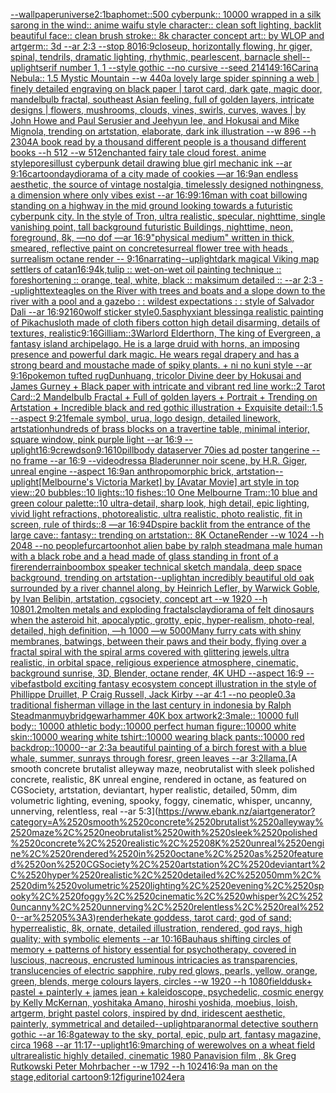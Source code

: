 [](https://www.ebank.nz/aiartgenerator?category=)[--wallpaper](https://www.ebank.nz/aiartgenerator?category=--wallpaper)[universe](https://www.ebank.nz/aiartgenerator?category=universe)[2:1](https://www.ebank.nz/aiartgenerator?category=2%3A1)[baphomet::500 cyberpunk:: 10000 wrapped in a silk sarong in the wind:: anime waifu style character:: clean soft lighting, backlit beautiful face:: clean brush stroke:: 8k character concept art:: by WLOP and artgerm:: 3d --ar 2:3 --stop 80](https://www.ebank.nz/aiartgenerator?category=baphomet%3A%3A500%2520cyberpunk%3A%3A%252010000%2520wrapped%2520in%2520a%2520silk%2520sarong%2520in%2520the%2520wind%3A%3A%2520anime%2520waifu%2520style%2520character%3A%3A%2520clean%2520soft%2520lighting%2C%2520backlit%2520beautiful%2520face%3A%3A%2520clean%2520brush%2520stroke%3A%3A%25208k%2520character%2520concept%2520art%3A%3A%2520by%2520WLOP%2520and%2520artgerm%3A%3A%25203d%2520--ar%25202%3A3%2520--stop%252080)[16:9](https://www.ebank.nz/aiartgenerator?category=16%3A9)[closeup, horizontally flowing, hr giger, spinal, tendrils, dramatic lighting, rhythmic, pearlescent, barnacle shell](https://www.ebank.nz/aiartgenerator?category=closeup%2C%2520horizontally%2520flowing%2C%2520hr%2520giger%2C%2520spinal%2C%2520tendrils%2C%2520dramatic%2520lighting%2C%2520rhythmic%2C%2520pearlescent%2C%2520barnacle%2520shell)[--uplight](https://www.ebank.nz/aiartgenerator?category=--uplight)[serif number 1, 1 --style gothic --no cursive --seed 21414](https://www.ebank.nz/aiartgenerator?category=serif%2520number%25201%2C%25201%2520--style%2520gothic%2520--no%2520cursive%2520--seed%252021414)[9:16](https://www.ebank.nz/aiartgenerator?category=9%3A16)[Carina Nebula:: 1.5 Mystic Mountain --w 440](https://www.ebank.nz/aiartgenerator?category=Carina%2520Nebula%3A%3A%25201.5%2520Mystic%2520Mountain%2520--w%2520440)[a lovely large spider spinning a web | finely detailed engraving on black paper | tarot card, dark gate, magic door, mandelbulb fractal, southeast Asian feeling, full of golden layers, intricate designs | flowers, mushrooms, clouds, vines, swirls, curves, waves | by John Howe and Paul Serusier and Jeehyun lee, and Hokusai and Mike Mignola, trending on artstation, elaborate, dark ink illustration --w 896 --h 2304](https://www.ebank.nz/aiartgenerator?category=a%2520lovely%2520large%2520spider%2520spinning%2520a%2520web%2520%7C%2520finely%2520detailed%2520engraving%2520on%2520black%2520paper%2520%7C%2520tarot%2520card%2C%2520dark%2520gate%2C%2520magic%2520door%2C%2520mandelbulb%2520fractal%2C%2520southeast%2520Asian%2520feeling%2C%2520full%2520of%2520golden%2520layers%2C%2520intricate%2520designs%2520%7C%2520flowers%2C%2520mushrooms%2C%2520clouds%2C%2520vines%2C%2520swirls%2C%2520curves%2C%2520waves%2520%7C%2520by%2520John%2520Howe%2520and%2520Paul%2520Serusier%2520and%2520Jeehyun%2520lee%2C%2520and%2520Hokusai%2520and%2520Mike%2520Mignola%2C%2520trending%2520on%2520artstation%2C%2520elaborate%2C%2520dark%2520ink%2520illustration%2520--w%2520896%2520--h%25202304)[A book read by a thousand different people is a thousand different books --h 512 --w 512](https://www.ebank.nz/aiartgenerator?category=A%2520book%2520read%2520by%2520a%2520thousand%2520different%2520people%2520is%2520a%2520thousand%2520different%2520books%2520--h%2520512%2520--w%2520512)[enchanted fairy tale cloud forest. anime style](https://www.ebank.nz/aiartgenerator?category=enchanted%2520fairy%2520tale%2520cloud%2520forest.%2520anime%2520style)[pores](https://www.ebank.nz/aiartgenerator?category=pores)[illust cyberpunk detail drawing blue girl mechanic ink --ar 9:16](https://www.ebank.nz/aiartgenerator?category=illust%2520cyberpunk%2520detail%2520drawing%2520blue%2520girl%2520mechanic%2520ink%2520--ar%25209%3A16)[cartoon](https://www.ebank.nz/aiartgenerator?category=cartoon)[day](https://www.ebank.nz/aiartgenerator?category=day)[diorama of a city made of cookies —ar 16:9](https://www.ebank.nz/aiartgenerator?category=diorama%2520of%2520a%2520city%2520made%2520of%2520cookies%2520%E2%80%94ar%252016%3A9)[an endless aesthetic, the source of vintage nostalgia, timelessly designed nothingness, a dimension where only vibes exist --ar 16:9](https://www.ebank.nz/aiartgenerator?category=an%2520endless%2520aesthetic%2C%2520the%2520source%2520of%2520vintage%2520nostalgia%2C%2520timelessly%2520designed%2520nothingness%2C%2520a%2520dimension%2520where%2520only%2520vibes%2520exist%2520--ar%252016%3A9)[9:16](https://www.ebank.nz/aiartgenerator?category=9%3A16)[man with coat billowing standing on a highway in the mid ground looking towards a futuristic cyberpunk city. In the style of Tron, ultra realistic, specular, nighttime, single vanishing point, tall background futuristic Buildings, nighttime, neon, foreground, 8k, —no dof —ar 16:9](https://www.ebank.nz/aiartgenerator?category=man%2520with%2520coat%2520billowing%2520standing%2520on%2520a%2520highway%2520in%2520the%2520mid%2520ground%2520looking%2520towards%2520a%2520futuristic%2520cyberpunk%2520city.%2520In%2520the%2520style%2520of%2520Tron%2C%2520ultra%2520realistic%2C%2520specular%2C%2520nighttime%2C%2520single%2520vanishing%2520point%2C%2520tall%2520background%2520futuristic%2520Buildings%2C%2520nighttime%2C%2520neon%2C%2520foreground%2C%25208k%2C%2520%E2%80%94no%2520dof%2520%E2%80%94ar%252016%3A9)["physical medium" written in thick, smeared, reflective paint on concrete](https://www.ebank.nz/aiartgenerator?category=%22physical%2520medium%22%2520written%2520in%2520thick%2C%2520smeared%2C%2520reflective%2520paint%2520on%2520concrete)[surreal flower tree with heads , surrealism octane render -- 9:16](https://www.ebank.nz/aiartgenerator?category=surreal%2520flower%2520tree%2520with%2520heads%2520%2C%2520surrealism%2520octane%2520render%2520--%25209%3A16)[narrating](https://www.ebank.nz/aiartgenerator?category=narrating)[--uplight](https://www.ebank.nz/aiartgenerator?category=--uplight)[dark magical Viking map settlers of catan](https://www.ebank.nz/aiartgenerator?category=dark%2520magical%2520Viking%2520map%2520settlers%2520of%2520catan)[16:9](https://www.ebank.nz/aiartgenerator?category=16%3A9)[4k,](https://www.ebank.nz/aiartgenerator?category=4k%2C)[tulip :: wet-on-wet oil painting technique :: foreshortening :: orange, teal, white, black :: maksimum detailed :: --ar 2:3 --uplight](https://www.ebank.nz/aiartgenerator?category=tulip%2520%3A%3A%2520wet-on-wet%2520oil%2520painting%2520technique%2520%3A%3A%2520foreshortening%2520%3A%3A%2520orange%2C%2520teal%2C%2520white%2C%2520black%2520%3A%3A%2520maksimum%2520detailed%2520%3A%3A%2520--ar%25202%3A3%2520--uplight)[text](https://www.ebank.nz/aiartgenerator?category=text)[eagles on the River with trees and boats and a slope down to the river with a pool and a gazebo : : wildest expectations : : style of Salvador Dali --ar 16:9](https://www.ebank.nz/aiartgenerator?category=eagles%2520on%2520the%2520River%2520with%2520trees%2520and%2520boats%2520and%2520a%2520slope%2520down%2520to%2520the%2520river%2520with%2520a%2520pool%2520and%2520a%2520gazebo%2520%3A%2520%3A%2520wildest%2520expectations%2520%3A%2520%3A%2520style%2520of%2520Salvador%2520Dali%2520--ar%252016%3A9)[2160](https://www.ebank.nz/aiartgenerator?category=2160)[wolf sticker style](https://www.ebank.nz/aiartgenerator?category=wolf%2520sticker%2520style)[0.5](https://www.ebank.nz/aiartgenerator?category=0.5)[asphyxiant blessing](https://www.ebank.nz/aiartgenerator?category=asphyxiant%2520blessing)[a realistic painting of Pikachu](https://www.ebank.nz/aiartgenerator?category=a%2520realistic%2520painting%2520of%2520Pikachu)[sloth made of cloth fibers cotton high detail disarming, details of textures, realistic](https://www.ebank.nz/aiartgenerator?category=sloth%2520made%2520of%2520cloth%2520fibers%2520cotton%2520high%2520detail%2520disarming%2C%2520details%2520of%2520textures%2C%2520realistic)[9:16](https://www.ebank.nz/aiartgenerator?category=9%3A16)[Gilliam::3](https://www.ebank.nz/aiartgenerator?category=Gilliam%3A%3A3)[Warlord Elderthorn, The king of Evergreen, a fantasy island archipelago. He is a large druid with horns, an imposing presence and powerful dark magic. He wears regal drapery and has a strong beard and moustache made of spiky plants. + ni no kuni style --ar 9:16](https://www.ebank.nz/aiartgenerator?category=Warlord%2520Elderthorn%2C%2520The%2520king%2520of%2520Evergreen%2C%2520a%2520fantasy%2520island%2520archipelago.%2520He%2520is%2520a%2520large%2520druid%2520with%2520horns%2C%2520an%2520imposing%2520presence%2520and%2520powerful%2520dark%2520magic.%2520He%2520wears%2520regal%2520drapery%2520and%2520has%2520a%2520strong%2520beard%2520and%2520moustache%2520made%2520of%2520spiky%2520plants.%2520%2B%2520ni%2520no%2520kuni%2520style%2520--ar%25209%3A16)[pokemon tufted rug](https://www.ebank.nz/aiartgenerator?category=pokemon%2520tufted%2520rug)[Dunhuang, tricolor Divine deer by Hokusai and James Gurney + Black paper with intricate and vibrant red line work::2 Tarot Card::2 Mandelbulb Fractal + Full of golden layers + Portrait + Trending on Artstation + Incredible black and red gothic illustration + Exquisite detail::1.5 --aspect 9:21](https://www.ebank.nz/aiartgenerator?category=Dunhuang%2C%2520tricolor%2520Divine%2520deer%2520by%2520Hokusai%2520and%2520James%2520Gurney%2520%2B%2520Black%2520paper%2520with%2520intricate%2520and%2520vibrant%2520red%2520line%2520work%3A%3A2%2520Tarot%2520Card%3A%3A2%2520Mandelbulb%2520Fractal%2520%2B%2520Full%2520of%2520golden%2520layers%2520%2B%2520Portrait%2520%2B%2520Trending%2520on%2520Artstation%2520%2B%2520Incredible%2520black%2520and%2520red%2520gothic%2520illustration%2520%2B%2520Exquisite%2520detail%3A%3A1.5%2520--aspect%25209%3A21)[female symbol, urua, logo design, detailed linework, artstation](https://www.ebank.nz/aiartgenerator?category=female%2520symbol%2C%2520urua%2C%2520logo%2520design%2C%2520detailed%2520linework%2C%2520artstation)[hundreds of brass blocks on a travertine table, minimal interior, square window, pink purple light --ar 16:9 --uplight](https://www.ebank.nz/aiartgenerator?category=hundreds%2520of%2520brass%2520blocks%2520on%2520a%2520travertine%2520table%2C%2520minimal%2520interior%2C%2520square%2520window%2C%2520pink%2520purple%2520light%2520--ar%252016%3A9%2520--uplight)[16:9](https://www.ebank.nz/aiartgenerator?category=16%3A9)[crewdson](https://www.ebank.nz/aiartgenerator?category=crewdson)[9:16](https://www.ebank.nz/aiartgenerator?category=9%3A16)[10](https://www.ebank.nz/aiartgenerator?category=10)[pillbody dataserver 70ies  ad poster  tangerine --no frame --ar 16:9 --video](https://www.ebank.nz/aiartgenerator?category=pillbody%2520dataserver%252070ies%2520%2520ad%2520poster%2520%2520tangerine%2520--no%2520frame%2520--ar%252016%3A9%2520--video)[dress](https://www.ebank.nz/aiartgenerator?category=dress)[a Bladerunner noir scene, by H.R. Giger, unreal engine --aspect 16:9](https://www.ebank.nz/aiartgenerator?category=a%2520Bladerunner%2520noir%2520scene%2C%2520by%2520H.R.%2520Giger%2C%2520unreal%2520engine%2520--aspect%252016%3A9)[an anthropomorphic brick, artstation](https://www.ebank.nz/aiartgenerator?category=an%2520anthropomorphic%2520brick%2C%2520artstation)[--uplight](https://www.ebank.nz/aiartgenerator?category=--uplight)[[Melbourne's Victoria Market] by [Avatar Movie] art style in top view::20 bubbles::10 lights::10 fishes::10 One Melbourne Tram::10 blue and green colour palette::10 ultra-detail, sharp look, high detail, epic lighting, vivid light refractions, photorealistic, ultra realistic, photo realistic, fit in screen, rule of thirds::8 —ar 16:9](https://www.ebank.nz/aiartgenerator?category=%5BMelbourne%27s%2520Victoria%2520Market%5D%2520by%2520%5BAvatar%2520Movie%5D%2520art%2520style%2520in%2520top%2520view%3A%3A20%2520bubbles%3A%3A10%2520lights%3A%3A10%2520fishes%3A%3A10%2520One%2520Melbourne%2520Tram%3A%3A10%2520blue%2520and%2520green%2520colour%2520palette%3A%3A10%2520ultra-detail%2C%2520sharp%2520look%2C%2520high%2520detail%2C%2520epic%2520lighting%2C%2520vivid%2520light%2520refractions%2C%2520photorealistic%2C%2520ultra%2520realistic%2C%2520photo%2520realistic%2C%2520fit%2520in%2520screen%2C%2520rule%2520of%2520thirds%3A%3A8%2520%E2%80%94ar%252016%3A9)[4D](https://www.ebank.nz/aiartgenerator?category=4D)[spire backlit from the entrance of the large cave:: fantasy:: trending on artstation:: 8K OctaneRender  --w 1024 --h 2048 --no people](https://www.ebank.nz/aiartgenerator?category=spire%2520backlit%2520from%2520the%2520entrance%2520of%2520the%2520large%2520cave%3A%3A%2520fantasy%3A%3A%2520trending%2520on%2520artstation%3A%3A%25208K%2520OctaneRender%2520%2520--w%25201024%2520--h%25202048%2520--no%2520people)[fur](https://www.ebank.nz/aiartgenerator?category=fur)[cartoon](https://www.ebank.nz/aiartgenerator?category=cartoon)[hot alien babe by ralph steadman](https://www.ebank.nz/aiartgenerator?category=hot%2520alien%2520babe%2520by%2520ralph%2520steadman)[a male human with a black robe and a head made of glass standing in front of a fire](https://www.ebank.nz/aiartgenerator?category=a%2520male%2520human%2520with%2520a%2520black%2520robe%2520and%2520a%2520head%2520made%2520of%2520glass%2520standing%2520in%2520front%2520of%2520a%2520fire)[render](https://www.ebank.nz/aiartgenerator?category=render)[rain](https://www.ebank.nz/aiartgenerator?category=rain)[boombox speaker technical sketch mandala, deep space background, trending on artstation](https://www.ebank.nz/aiartgenerator?category=boombox%2520speaker%2520technical%2520sketch%2520mandala%2C%2520deep%2520space%2520background%2C%2520trending%2520on%2520artstation)[--uplight](https://www.ebank.nz/aiartgenerator?category=--uplight)[an incredibly beautiful old oak surrounded by a river channel along, by Heinrich Lefler, by Warwick Goble, by Ivan Belibin, artstation, cgsociety, concept art --w 1920 --h 1080](https://www.ebank.nz/aiartgenerator?category=an%2520incredibly%2520beautiful%2520old%2520oak%2520surrounded%2520by%2520a%2520river%2520channel%2520along%2C%2520by%2520Heinrich%2520Lefler%2C%2520by%2520Warwick%2520Goble%2C%2520by%2520Ivan%2520Belibin%2C%2520artstation%2C%2520cgsociety%2C%2520concept%2520art%2520--w%25201920%2520--h%25201080)[1.2](https://www.ebank.nz/aiartgenerator?category=1.2)[molten metals and exploding fractals](https://www.ebank.nz/aiartgenerator?category=molten%2520metals%2520and%2520exploding%2520fractals)[clay](https://www.ebank.nz/aiartgenerator?category=clay)[diorama of felt dinosaurs when the asteroid hit, apocalyptic, grotty, epic, hyper-realism, photo-real, detailed, high definition, —h 1000 —w 5000](https://www.ebank.nz/aiartgenerator?category=diorama%2520of%2520felt%2520dinosaurs%2520when%2520the%2520asteroid%2520hit%2C%2520apocalyptic%2C%2520grotty%2C%2520epic%2C%2520hyper-realism%2C%2520photo-real%2C%2520detailed%2C%2520high%2520definition%2C%2520%E2%80%94h%25201000%2520%E2%80%94w%25205000)[Many furry cats with shiny membranes, batwings, between their paws and their body, flying over a fractal spiral with the spiral arms covered with glittering jewels,ultra realistic, in orbital space, religious experience atmosphere, cinematic, background sunrise, 3D, Blender, octane render, 4K UHD --aspect 16:9 --vibefast](https://www.ebank.nz/aiartgenerator?category=Many%2520furry%2520cats%2520with%2520shiny%2520membranes%2C%2520batwings%2C%2520between%2520their%2520paws%2520and%2520their%2520body%2C%2520flying%2520over%2520a%2520fractal%2520spiral%2520with%2520the%2520spiral%2520arms%2520covered%2520with%2520glittering%2520jewels%2Cultra%2520realistic%2C%2520in%2520orbital%2520space%2C%2520religious%2520experience%2520atmosphere%2C%2520cinematic%2C%2520background%2520sunrise%2C%25203D%2C%2520Blender%2C%2520octane%2520render%2C%25204K%2520UHD%2520--aspect%252016%3A9%2520--vibefast)[bold exciting fantasy ecosystem concept illustration in the style of Phillippe Druillet, P Craig Russell, Jack Kirby --ar 4:1 --no people](https://www.ebank.nz/aiartgenerator?category=bold%2520exciting%2520fantasy%2520ecosystem%2520concept%2520illustration%2520in%2520the%2520style%2520of%2520Phillippe%2520Druillet%2C%2520P%2520Craig%2520Russell%2C%2520Jack%2520Kirby%2520--ar%25204%3A1%2520--no%2520people)[0.3](https://www.ebank.nz/aiartgenerator?category=0.3)[a traditional fisherman village in the last century in indonesia by Ralph Steadman](https://www.ebank.nz/aiartgenerator?category=a%2520traditional%2520fisherman%2520village%2520in%2520the%2520last%2520century%2520in%2520indonesia%2520by%2520Ralph%2520Steadman)[muybridge](https://www.ebank.nz/aiartgenerator?category=muybridge)[warhammer 40K box artwork](https://www.ebank.nz/aiartgenerator?category=warhammer%252040K%2520box%2520artwork)[2:3](https://www.ebank.nz/aiartgenerator?category=2%3A3)[male:: 10000 full body:: 10000 athletic body::10000 perfect human figure::10000 white skin::10000 wearing white tshirt::10000 wearing black pants::10000 red backdrop::10000--ar 2:3](https://www.ebank.nz/aiartgenerator?category=male%3A%3A%252010000%2520full%2520body%3A%3A%252010000%2520athletic%2520body%3A%3A10000%2520perfect%2520human%2520figure%3A%3A10000%2520white%2520skin%3A%3A10000%2520wearing%2520white%2520tshirt%3A%3A10000%2520wearing%2520black%2520pants%3A%3A10000%2520red%2520backdrop%3A%3A10000--ar%25202%3A3)[a beautiful painting of a birch forest with a blue whale, summer, sunrays through foresr, green leaves --ar 3:2](https://www.ebank.nz/aiartgenerator?category=a%2520beautiful%2520painting%2520of%2520a%2520birch%2520forest%2520with%2520a%2520blue%2520whale%2C%2520summer%2C%2520sunrays%2520through%2520foresr%2C%2520green%2520leaves%2520--ar%25203%3A2)[llama.](https://www.ebank.nz/aiartgenerator?category=llama.)[A smooth concrete brutalist alleyway maze, neobrutalist with sleek polished concrete, realistic, 8K unreal engine, rendered in octane, as featured on CGSociety, artstation, deviantart, hyper realistic, detailed, 50mm, dim volumetric lighting, evening, spooky, foggy, cinematic, whisper, uncanny, unnerving, relentless, real --ar 5:3](https://www.ebank.nz/aiartgenerator?category=A%2520smooth%2520concrete%2520brutalist%2520alleyway%2520maze%2C%2520neobrutalist%2520with%2520sleek%2520polished%2520concrete%2C%2520realistic%2C%25208K%2520unreal%2520engine%2C%2520rendered%2520in%2520octane%2C%2520as%2520featured%2520on%2520CGSociety%2C%2520artstation%2C%2520deviantart%2C%2520hyper%2520realistic%2C%2520detailed%2C%252050mm%2C%2520dim%2520volumetric%2520lighting%2C%2520evening%2C%2520spooky%2C%2520foggy%2C%2520cinematic%2C%2520whisper%2C%2520uncanny%2C%2520unnerving%2C%2520relentless%2C%2520real%2520--ar%25205%3A3)[render](https://www.ebank.nz/aiartgenerator?category=render)[hekate goddess, tarot card; god of sand; hyperrealistic, 8k, ornate, detailed illustration, rendered, god rays, high quality; with symbolic elements --ar 10:16](https://www.ebank.nz/aiartgenerator?category=hekate%2520goddess%2C%2520tarot%2520card%3B%2520god%2520of%2520sand%3B%2520hyperrealistic%2C%25208k%2C%2520ornate%2C%2520detailed%2520illustration%2C%2520rendered%2C%2520god%2520rays%2C%2520high%2520quality%3B%2520with%2520symbolic%2520elements%2520--ar%252010%3A16)[](https://www.ebank.nz/aiartgenerator?category=)[Bauhaus shifting circles of memory + patterns of history essential for psychotherapy, covered in luscious, nacreous, encrusted luminous intricacies as transparencies, translucencies of electric sapphire, ruby red glows, pearls, yellow, orange, green, blends, merge colours layers, circles  --w 1920 --h 1080](https://www.ebank.nz/aiartgenerator?category=Bauhaus%2520shifting%2520circles%2520of%2520memory%2520%2B%2520patterns%2520of%2520history%2520essential%2520for%2520psychotherapy%2C%2520covered%2520in%2520luscious%2C%2520nacreous%2C%2520encrusted%2520luminous%2520intricacies%2520as%2520transparencies%2C%2520translucencies%2520of%2520electric%2520sapphire%2C%2520ruby%2520red%2520glows%2C%2520pearls%2C%2520yellow%2C%2520orange%2C%2520green%2C%2520blends%2C%2520merge%2520colours%2520layers%2C%2520circles%2520%2520--w%25201920%2520--h%25201080)[field](https://www.ebank.nz/aiartgenerator?category=field)[dusk](https://www.ebank.nz/aiartgenerator?category=dusk)[+ pastel + painterly + james jean + kaleidoscope, psychedelic, cosmic energy by Kelly McKernan, yoshitaka Amano, hiroshi yoshida, moebius, loish, artgerm, bright pastel colors, inspired by dnd, iridescent aesthetic, painterly, symmetrical and detailed](https://www.ebank.nz/aiartgenerator?category=%2B%2520pastel%2520%2B%2520painterly%2520%2B%2520james%2520jean%2520%2B%2520kaleidoscope%2C%2520psychedelic%2C%2520cosmic%2520energy%2520by%2520Kelly%2520McKernan%2C%2520yoshitaka%2520Amano%2C%2520hiroshi%2520yoshida%2C%2520moebius%2C%2520loish%2C%2520artgerm%2C%2520bright%2520pastel%2520colors%2C%2520inspired%2520by%2520dnd%2C%2520iridescent%2520aesthetic%2C%2520painterly%2C%2520symmetrical%2520and%2520detailed)[--uplight](https://www.ebank.nz/aiartgenerator?category=--uplight)[paranormal detective southern gothic --ar 16:8](https://www.ebank.nz/aiartgenerator?category=paranormal%2520detective%2520southern%2520gothic%2520--ar%252016%3A8)[gateway to the sky, portal, epic, pulp art, fantasy magazine, circa 1968 --ar 11:17](https://www.ebank.nz/aiartgenerator?category=gateway%2520to%2520the%2520sky%2C%2520portal%2C%2520epic%2C%2520pulp%2520art%2C%2520fantasy%2520magazine%2C%2520circa%25201968%2520--ar%252011%3A17)[--uplight](https://www.ebank.nz/aiartgenerator?category=--uplight)[16:9](https://www.ebank.nz/aiartgenerator?category=16%3A9)[marching of werewolves on a wheat field ultrarealistic highly detailed, cinematic 1980  Panavision film , 8k Greg Rutkowski Peter Mohrbacher --w 1792 --h 1024](https://www.ebank.nz/aiartgenerator?category=marching%2520of%2520werewolves%2520on%2520a%2520wheat%2520field%2520ultrarealistic%2520highly%2520detailed%2C%2520cinematic%25201980%2520%2520Panavision%2520film%2520%2C%25208k%2520Greg%2520Rutkowski%2520Peter%2520Mohrbacher%2520--w%25201792%2520--h%25201024)[16:9](https://www.ebank.nz/aiartgenerator?category=16%3A9)[a man on the stage,editorial cartoon](https://www.ebank.nz/aiartgenerator?category=a%2520man%2520on%2520the%2520stage%2Ceditorial%2520cartoon)[9:12](https://www.ebank.nz/aiartgenerator?category=9%3A12)[figurine](https://www.ebank.nz/aiartgenerator?category=figurine)[1024](https://www.ebank.nz/aiartgenerator?category=1024)[era](https://www.ebank.nz/aiartgenerator?category=era)
